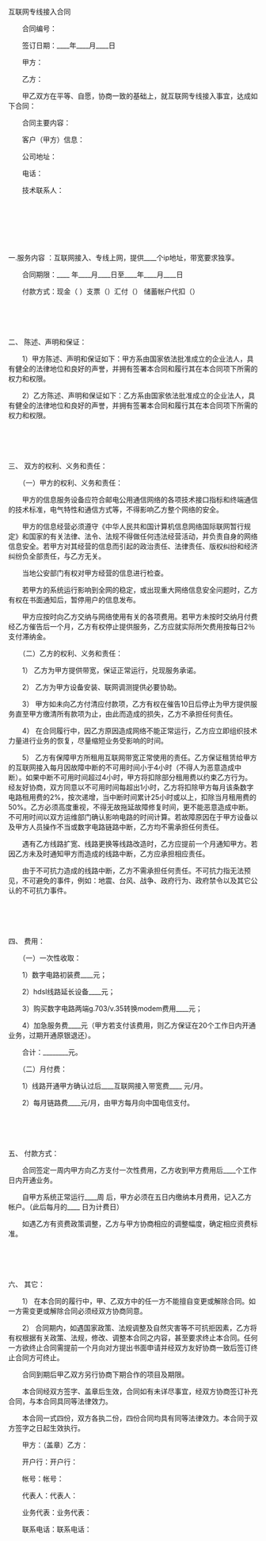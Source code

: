 



互联网专线接入合同



 

　　合同编号：　　

　　签订日期：____年____月____日　　

　　甲方：

　　乙方：　　

　　甲乙双方在平等、自愿，协商一致的基础上，就互联网专线接入事宜，达成如下合同：　　

　　合同主要内容：

　　客户（甲方）信息： 

　　公司地址： 

　　电话：

　　技术联系人：

　　

　　

　　

一.服务内容 
：互联网接入、专线上网，提供____个ip地址，带宽要求独享。 

　　合同期限：____ 年____月____日至____年____月____日 

　　付款方式：现金（ ）支票（）汇付（） 储蓄帐户代扣（）

　　

　　

二、
陈述、声明和保证：

　　1）甲方陈述、声明和保证如下：甲方系由国家依法批准成立的企业法人，具有健全的法律地位和良好的声誉，并拥有签署本合同和履行其在本合同项下所需的权力和权限。

　　2）乙方陈述、声明和保证如下：乙方系由国家依法批准成立的企业法人，具有健全的法律地位和良好的声誉，并拥有签署本合同和履行其在本合同项下所需的权力和权限。

　　

　　

三、
双方的权利、义务和责任：

　　（一）甲方的权利、义务和责任：

　　甲方的信息服务设备应符合邮电公用通信网络的各项技术接口指标和终端通信的技术标准，电气特性和通信方式等，不得影响乙方整个网络的安全。

　　甲方的信息经营必须遵守《中华人民共和国计算机信息网络国际联网暂行规定》和国家的有关法律、法令、法规不得做任何违法经营活动，并负责自身的网络信息安全。若甲方对其经营的信息而引起的政治责任、法律责任、版权纠纷和经济纠纷负全部责任，与乙方无关。

　　当地公安部门有权对甲方经营的信息进行检查。

　　若甲方的系统运行影响到全网的稳定，或出现重大网络信息安全问题时，乙方有权在书面通知后，暂停用户的信息发布。

　　甲方应按时向乙方交纳与网络使用有关的各项费用。若甲方未按时交纳月付费经乙方催告后一个月，乙方有权停止提供服务，乙方应就实际所欠费用按每日2％支付滞纳金。

　　（二）乙方的权利、义务和责任：

　　1） 乙方为甲方提供带宽，保证正常运行，兑现服务承诺。

　　2） 乙方为甲方设备安装、联网调测提供必要协助。

　　3） 甲方如未向乙方付清应付款项，乙方有权在催告10日后停止为甲方提供服务直至甲方缴清所有款项为止，由此而造成的损失，乙方不承担任何责任。

　　4） 在合同履行中，因乙方原因造成网络不能正常运行，乙方应立即组织技术力量进行业务的恢复，尽量缩短业务受影响的时间。

　　5） 乙方有保障甲方所租用互联网带宽正常使用的责任。乙方保证租赁给甲方的互联网接入每月因故障中断的不可用时间小于4小时（不得人为恶意造成中断）。如果中断不可用时间超过4小时，甲方将扣除部分租用费以约束乙方行为。经友好协商，双方同意以不可用时间每超出1小时，乙方将扣除甲方每月该条数字电路租用费的2%，按次递增，当中断时间累计25小时或以上，扣除当月租用费的50%。乙方必须高度重视，不得无故拖延故障修复时间，更不能恶意造成中断。不可用时间以双方运维部门确认影响电路的时间计算。若故障原因在于甲方设备以及甲方人员操作不当或数字电路链路中断，乙方均不需承担任何责任。

　　遇有乙方线路扩宽、线路更换等线路改造时，乙方应提前一个月通知甲方。若因乙方未及时通知甲方而造成的线路中断，乙方应承担相应责任。

　　由于不可抗力造成的线路中断，乙方不需承担任何责任。不可抗力指无法预见，不可避免的事件，例如：地震、台风、战争、政府行为、政府禁令以及其它公认的不可抗力事件。

　　

　　

四、
费用：

　　（一）一次性收取：

　　1）数字电路初装费____元；

　　2）hdsl线路延长设备____元；

　　3）购买数字电路两端g.703/v.35转换modem费用____元；

　　4）加急服务费____元（甲方若支付该费用，则乙方保证在20个工作日内开通业务，过期开通原银退还）。

　　合计：________元。

　　（二）月付费：

　　1）线路开通甲方确认过后____互联网接入带宽费____ 元/月。

　　2）每月链路费____元/月，由甲方每月向中国电信支付。

　　

　　

五、
付款方式：

　　合同签定一周内甲方向乙方支付一次性费用，乙方收到甲方费用后____个工作日内开通业务。

　　自甲方系统正常运行____周 后，甲方必须在五日内缴纳本月费用，记入乙方帐户。（此后每月的____ 日为计费日）

　　如遇乙方有资费政策调整，乙方与甲方协商相应的调整幅度，确定相应资费标准。

　　

　　

六、
其它：

　　1） 在本合同的履行中，甲、乙双方中的任一方不能擅自变更或解除合同。如一方需变更或解除合同必须经双方协商同意。

　　2） 合同期内，如遇国家政策、法规调整及自然灾害等不可抗拒因素，乙方将有权根据有关政策、法规，修改、调整本合同之内容，甚至要求终止本合同。任何一方欲终止合同需提前一个月向对方提出书面申请并经双方友好协商一致后签订终止合同方可终止。

　　合同到期后甲乙双方另行协商下期合作的项目及期限。

　　本合同经双方签字、盖章后生效，合同如有未详尽事宜，经双方协商签订补充合同，与本合同具同等法律效力。

　　本合同一式四份，双方各执二份，四份合同均具有同等法律效力。本合同于双方签字之日起生效执行。　　

　　甲方：（盖章）乙方：

　　开户行：开户行：

　　帐号：帐号：

　　代表人：代表人：

　　业务代表：业务代表：

　　联系电话：联系电话：
